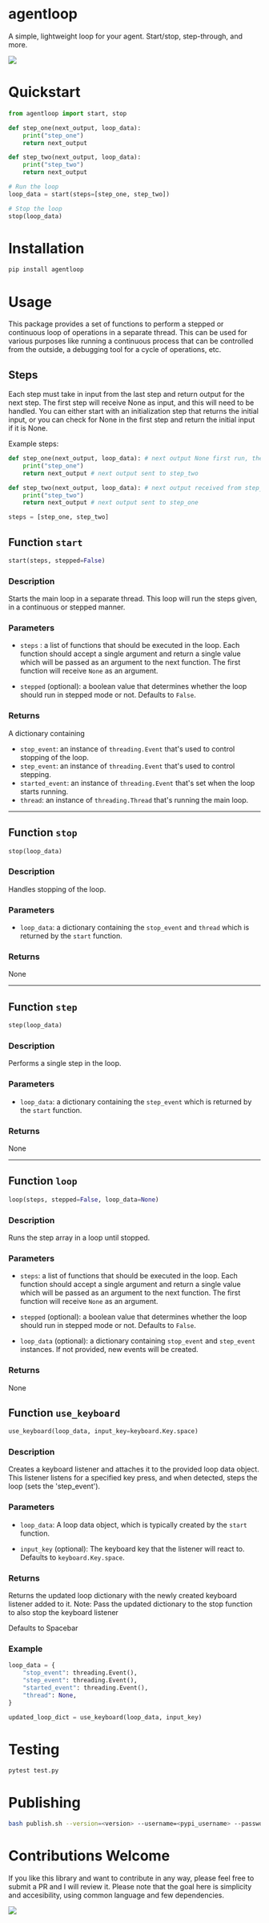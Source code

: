 # agentloop <a href="https://discord.gg/qetWd7J9De"><img style="float: right" src="https://dcbadge.vercel.app/api/server/qetWd7J9De" alt=""></a>

A simple, lightweight loop for your agent. Start/stop, step-through, and more.

<img src="resources/image.jpg">

# Quickstart

```python
from agentloop import start, stop

def step_one(next_output, loop_data):
    print("step_one")
    return next_output

def step_two(next_output, loop_data):
    print("step_two")
    return next_output

# Run the loop
loop_data = start(steps=[step_one, step_two])

# Stop the loop
stop(loop_data)
```

# Installation

```bash
pip install agentloop
```

# Usage

This package provides a set of functions to perform a stepped or continuous loop of operations in a separate thread. This can be used for various purposes like running a continuous process that can be controlled from the outside, a debugging tool for a cycle of operations, etc.

## Steps

Each step must take in input from the last step and return output for the next step. The first step will receive None as input, and this will need to be handled. You can either start with an initialization step that returns the initial input, or you can check for None in the first step and return the initial input if it is None.

Example steps:

```python
def step_one(next_output, loop_data): # next output None first run, then received from step_two
    print("step_one")
    return next_output # next output sent to step_two

def step_two(next_output, loop_data): # next output received from step_one
    print("step_two")
    return next_output # next output sent to step_one

steps = [step_one, step_two]
```

## Function `start`

```python
start(steps, stepped=False)
```

### Description

Starts the main loop in a separate thread. This loop will run the steps given, in a continuous or stepped manner.

### Parameters

- `steps` : a list of functions that should be executed in the loop. Each function should accept a single argument and return a single value which will be passed as an argument to the next function. The first function will receive `None` as an argument.

- `stepped` (optional): a boolean value that determines whether the loop should run in stepped mode or not. Defaults to `False`.

### Returns

A dictionary containing

- `stop_event`: an instance of `threading.Event` that's used to control stopping of the loop.
- `step_event`: an instance of `threading.Event` that's used to control stepping.
- `started_event`: an instance of `threading.Event` that's set when the loop starts running.
- `thread`: an instance of `threading.Thread` that's running the main loop.

---

## Function `stop`

```python
stop(loop_data)
```

### Description

Handles stopping of the loop.

### Parameters

- `loop_data`: a dictionary containing the `stop_event` and `thread` which is returned by the `start` function.

### Returns

None

---

## Function `step`

```python
step(loop_data)
```

### Description

Performs a single step in the loop.

### Parameters

- `loop_data`: a dictionary containing the `step_event` which is returned by the `start` function.

### Returns

None

---

## Function `loop`

```python
loop(steps, stepped=False, loop_data=None)
```

### Description

Runs the step array in a loop until stopped.

### Parameters

- `steps`: a list of functions that should be executed in the loop. Each function should accept a single argument and return a single value which will be passed as an argument to the next function. The first function will receive `None` as an argument.

- `stepped` (optional): a boolean value that determines whether the loop should run in stepped mode or not. Defaults to `False`.

- `loop_data` (optional): a dictionary containing `stop_event` and `step_event` instances. If not provided, new events will be created.

### Returns

None

## Function `use_keyboard`

```python
use_keyboard(loop_data, input_key=keyboard.Key.space)
```

### Description

Creates a keyboard listener and attaches it to the provided loop data object. This listener listens for a specified key press, and when detected, steps the loop (sets the 'step_event').

### Parameters

- `loop_data`: A loop data object, which is typically created by the `start` function.

- `input_key` (optional): The keyboard key that the listener will react to. Defaults to `keyboard.Key.space`.

### Returns

Returns the updated loop dictionary with the newly created keyboard listener added to it.
Note: Pass the updated dictionary to the stop function to also stop the keyboard listener

Defaults to Spacebar

### Example

```python
loop_data = {
    "stop_event": threading.Event(),
    "step_event": threading.Event(),
    "started_event": threading.Event(),
    "thread": None,
}

updated_loop_dict = use_keyboard(loop_data, input_key)
```

# Testing
```
pytest test.py
```

# Publishing

```bash
bash publish.sh --version=<version> --username=<pypi_username> --password=<pypi_password>
```

# Contributions Welcome

If you like this library and want to contribute in any way, please feel free to submit a PR and I will review it. Please note that the goal here is simplicity and accesibility, using common language and few dependencies.

<img src="resources/youcreatethefuture.jpg">
